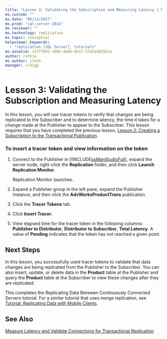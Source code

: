 ```yaml
---
title: "Lesson 3: Validating the Subscription and Measuring Latency | Microsoft Docs"
ms.custom: ""
ms.date: "06/13/2017"
ms.prod: "sql-server-2014"
ms.reviewer: ""
ms.technology: replication
ms.topic: conceptual
helpviewer_keywords: 
  - "replication [SQL Server], tutorials"
ms.assetid: 147f7b93-1804-4e0b-9e17-57a51d035b2a
author: rothja
ms.author: jroth
manager: craigg
---
```

# Lesson 3: Validating the Subscription and Measuring Latency
  In this lesson, you will use tracer tokens to verify that changes are being replicated to the Subscriber and to determine latency, the time it takes for a change made at the Publisher to appear to the Subscriber. This lesson requires that you have completed the previous lesson, [Lesson 2: Creating a Subscription to the Transactional Publication](lesson-2-creating-a-subscription-to-the-transactional-publication.md).  
  
### To insert a tracer token and view information on the token  
  
1.  Connect to the Publisher in [!INCLUDE[ssManStudioFull](../../includes/ssmanstudiofull-md.md)], expand the server node, right-click the **Replication** folder, and then click **Launch Replication Monitor**.  
  
     Replication Monitor launches.  
  
2.  Expand a Publisher group in the left pane, expand the Publisher instance, and then click the **AdvWorksProductTrans** publication.  
  
3.  Click the **Tracer Tokens** tab.  
  
4.  Click **Insert Tracer**.  
  
5.  View elapsed time for the tracer token in the following columns: **Publisher to Distributor**, **Distributor to Subscriber**, **Total Latency**. A value of **Pending** indicates that the token has not reached a given point.  
  
## Next Steps  
 In this lesson, you successfully used tracer tokens to validate that data changes are being replicated from the Publisher to the Subscriber. You can also insert, update, or delete data in the **Product** table at the Publisher and query the **Product** table at the Subscriber to view these changes after they are replicated.  
  
 This completes the Replicating Data Between Continuously Connected Servers tutorial. For a similar tutorial that uses merge replication, see [Tutorial: Replicating Data with Mobile Clients](tutorial-replicating-data-with-mobile-clients.md).  
  
## See Also  
 [Measure Latency and Validate Connections for Transactional Replication](monitor/measure-latency-and-validate-connections-for-transactional-replication.md)  
  
  
